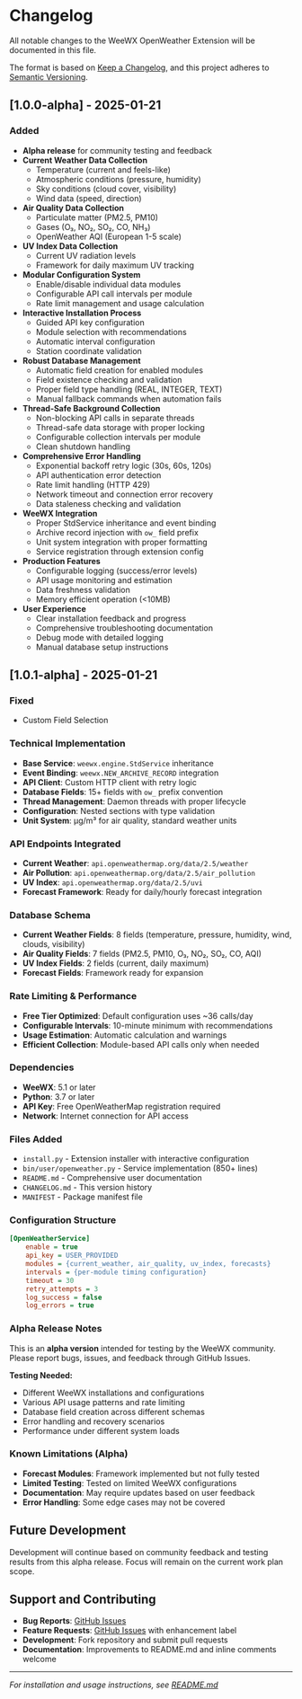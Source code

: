 # Changelog

All notable changes to the WeeWX OpenWeather Extension will be documented in this file.

The format is based on [Keep a Changelog](https://keepachangelog.com/en/1.0.0/),
and this project adheres to [Semantic Versioning](https://semver.org/spec/v2.0.0.html).

## [1.0.0-alpha] - 2025-01-21

### Added
- **Alpha release** for community testing and feedback
- **Current Weather Data Collection**
  - Temperature (current and feels-like)
  - Atmospheric conditions (pressure, humidity)
  - Sky conditions (cloud cover, visibility)
  - Wind data (speed, direction)
- **Air Quality Data Collection**
  - Particulate matter (PM2.5, PM10)
  - Gases (O₃, NO₂, SO₂, CO, NH₃)
  - OpenWeather AQI (European 1-5 scale)
- **UV Index Data Collection**
  - Current UV radiation levels
  - Framework for daily maximum UV tracking
- **Modular Configuration System**
  - Enable/disable individual data modules
  - Configurable API call intervals per module
  - Rate limit management and usage calculation
- **Interactive Installation Process**
  - Guided API key configuration
  - Module selection with recommendations
  - Automatic interval configuration
  - Station coordinate validation
- **Robust Database Management**
  - Automatic field creation for enabled modules
  - Field existence checking and validation
  - Proper field type handling (REAL, INTEGER, TEXT)
  - Manual fallback commands when automation fails
- **Thread-Safe Background Collection**
  - Non-blocking API calls in separate threads
  - Thread-safe data storage with proper locking
  - Configurable collection intervals per module
  - Clean shutdown handling
- **Comprehensive Error Handling**
  - Exponential backoff retry logic (30s, 60s, 120s)
  - API authentication error detection
  - Rate limit handling (HTTP 429)
  - Network timeout and connection error recovery
  - Data staleness checking and validation
- **WeeWX Integration**
  - Proper StdService inheritance and event binding
  - Archive record injection with `ow_` field prefix
  - Unit system integration with proper formatting
  - Service registration through extension config
- **Production Features**
  - Configurable logging (success/error levels)
  - API usage monitoring and estimation
  - Data freshness validation
  - Memory efficient operation (<10MB)
- **User Experience**
  - Clear installation feedback and progress
  - Comprehensive troubleshooting documentation
  - Debug mode with detailed logging
  - Manual database setup instructions

## [1.0.1-alpha] - 2025-01-21

### Fixed
- Custom Field Selection

### Technical Implementation
- **Base Service**: `weewx.engine.StdService` inheritance
- **Event Binding**: `weewx.NEW_ARCHIVE_RECORD` integration
- **API Client**: Custom HTTP client with retry logic
- **Database Fields**: 15+ fields with `ow_` prefix convention
- **Thread Management**: Daemon threads with proper lifecycle
- **Configuration**: Nested sections with type validation
- **Unit System**: μg/m³ for air quality, standard weather units

### API Endpoints Integrated
- **Current Weather**: `api.openweathermap.org/data/2.5/weather`
- **Air Pollution**: `api.openweathermap.org/data/2.5/air_pollution`
- **UV Index**: `api.openweathermap.org/data/2.5/uvi`
- **Forecast Framework**: Ready for daily/hourly forecast integration

### Database Schema
- **Current Weather Fields**: 8 fields (temperature, pressure, humidity, wind, clouds, visibility)
- **Air Quality Fields**: 7 fields (PM2.5, PM10, O₃, NO₂, SO₂, CO, AQI)
- **UV Index Fields**: 2 fields (current, daily maximum)
- **Forecast Fields**: Framework ready for expansion

### Rate Limiting & Performance
- **Free Tier Optimized**: Default configuration uses ~36 calls/day
- **Configurable Intervals**: 10-minute minimum with recommendations
- **Usage Estimation**: Automatic calculation and warnings
- **Efficient Collection**: Module-based API calls only when needed

### Dependencies
- **WeeWX**: 5.1 or later
- **Python**: 3.7 or later
- **API Key**: Free OpenWeatherMap registration required
- **Network**: Internet connection for API access

### Files Added
- `install.py` - Extension installer with interactive configuration
- `bin/user/openweather.py` - Service implementation (850+ lines)
- `README.md` - Comprehensive user documentation
- `CHANGELOG.md` - This version history
- `MANIFEST` - Package manifest file

### Configuration Structure
```ini
[OpenWeatherService]
    enable = true
    api_key = USER_PROVIDED
    modules = {current_weather, air_quality, uv_index, forecasts}
    intervals = {per-module timing configuration}
    timeout = 30
    retry_attempts = 3
    log_success = false
    log_errors = true
```

### Alpha Release Notes
This is an **alpha version** intended for testing by the WeeWX community. Please report bugs, issues, and feedback through GitHub Issues.

**Testing Needed:**
- Different WeeWX installations and configurations
- Various API usage patterns and rate limiting
- Database field creation across different schemas
- Error handling and recovery scenarios
- Performance under different system loads

### Known Limitations (Alpha)
- **Forecast Modules**: Framework implemented but not fully tested
- **Limited Testing**: Tested on limited WeeWX configurations
- **Documentation**: May require updates based on user feedback
- **Error Handling**: Some edge cases may not be covered

## Future Development

Development will continue based on community feedback and testing results from this alpha release. Focus will remain on the current work plan scope.

## Support and Contributing

- **Bug Reports**: [GitHub Issues](https://github.com/inguy24/weewx-openweather_API/issues)
- **Feature Requests**: [GitHub Issues](https://github.com/inguy24/weewx-openweather_API/issues) with enhancement label
- **Development**: Fork repository and submit pull requests
- **Documentation**: Improvements to README.md and inline comments welcome

---

*For installation and usage instructions, see [README.md](README.md)*